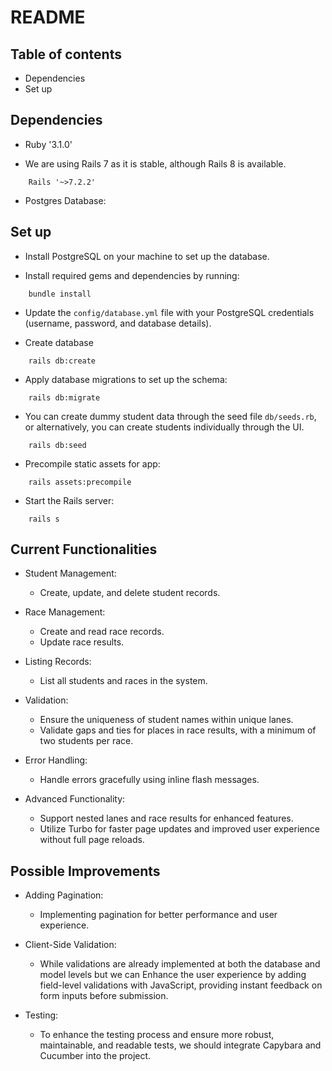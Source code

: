 # README

## Table of contents

* Dependencies
* Set up

## Dependencies

* Ruby '3.1.0'

* We are using Rails 7 as it is stable, although Rails 8 is available.
```
    Rails '~>7.2.2'
```

* Postgres Database:

## Set up

* Install PostgreSQL on your machine to set up the database.


* Install required gems and dependencies by running:
```
    bundle install
```

* Update the `config/database.yml` file with your PostgreSQL credentials (username, password, and database details).

* Create database
```
    rails db:create
```

* Apply database migrations to set up the schema:
```
    rails db:migrate
```

* You can create dummy student data through the seed file `db/seeds.rb`, or alternatively, you can create students individually through the UI.
```
    rails db:seed
```

* Precompile static assets for app:
```
    rails assets:precompile
```

* Start the Rails server:
```
    rails s
```

## Current Functionalities

* Student Management:
  - Create, update, and delete student records.

* Race Management:
  - Create and read race records.
  - Update race results.

* Listing Records:
  - List all students and races in the system.

* Validation:
  - Ensure the uniqueness of student names within unique lanes.
  - Validate gaps and ties for places in race results, with a minimum of two students per race.

* Error Handling:
  - Handle errors gracefully using inline flash messages.

* Advanced Functionality:
  - Support nested lanes and race results for enhanced features.
  - Utilize Turbo for faster page updates and improved user experience without full page reloads.

## Possible Improvements

* Adding Pagination:
  - Implementing pagination for better performance and user experience.

* Client-Side Validation:
  - While validations are already implemented at both the database and model levels but we can Enhance the user experience by adding field-level validations with JavaScript, providing instant feedback on form inputs before submission.

* Testing:
  - To enhance the testing process and ensure more robust, maintainable, and readable tests, we should integrate Capybara and Cucumber into the project.
